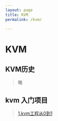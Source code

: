 ```yaml
---
layout: page
title: KVM
permalink: /kvm/

---
```

# KVM
## KVM历史
  

> 略

## kvm 入门项目
 

>   [1.kvm工程从0到1](https://github.com/x-lugoo/kvm.git)
